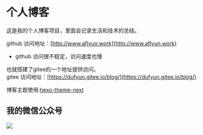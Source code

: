 # 个人博客

这是我的个人博客项目，里面会记录生活和技术的总结。


github 访问地址：[http://www.aflyun.work](http://www.aflyun.work) 
- github 访问很不稳定，访问速度也慢


也就搭建了gitee的一个地址提供访问。  
gitee 访问地址：[https://dufyun.gitee.io/blog/](https://dufyun.gitee.io/blog/)

博客主题使用:[hexo-theme-next](https://github.com/iissnan/hexo-theme-next)


## 我的微信公众号

![](https://i.loli.net/2019/11/23/uRZ65lMBENTnvzm.png)
